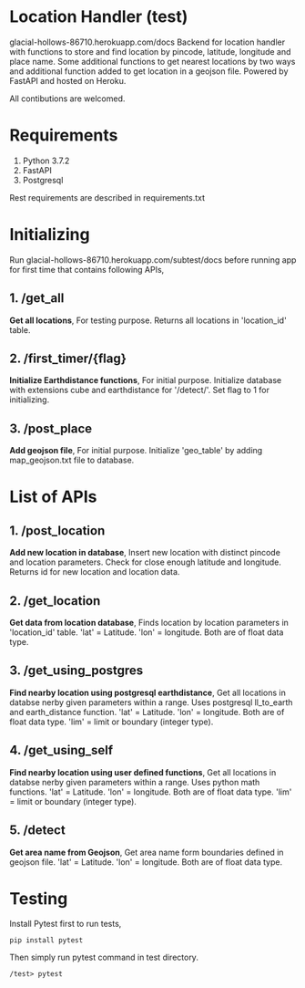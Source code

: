 ﻿# Location Handler (test)

glacial-hollows-86710.herokuapp.com/docs
Backend for location handler with functions to store and find location by pincode, latitude, longitude and place name. Some additional functions to get nearest locations by two ways and additional function added to get location in a geojson file. Powered by FastAPI and hosted on Heroku.

All contibutions are welcomed.

# Requirements

 1. Python 3.7.2
 2. FastAPI
 3. Postgresql
 
 Rest requirements are described in requirements.txt
 
# Initializing
Run glacial-hollows-86710.herokuapp.com/subtest/docs before running app for first time that contains following APIs,

## 1. /get_all
**Get all locations**,
For testing purpose. Returns all locations in 'location_id' table.

## 2. /first_timer/{flag}
**Initialize Earthdistance functions**,
For initial purpose. Initialize database with extensions cube and earthdistance for '/detect/'. Set flag to 1 for initializing.

## 3. /post_place
**Add geojson file**,
For initial purpose. Initialize 'geo_table' by adding map_geojson.txt file to database.
             

# List of APIs

## 1. /post_location

**Add new location in database**,
Insert new location with distinct pincode and location parameters. Check for close enough latitude and longitude. Returns id for new location and location data.
             

## 2. /get_location

**Get data from location database**,
Finds location by location parameters in 'location_id' table. 'lat' = Latitude. 'lon' = longitude. Both are of float data type.
             
## 3. /get_using_postgres

**Find nearby location using postgresql earthdistance**,
Get all locations in databse nerby given parameters within a range. Uses postgresql ll_to_earth and earth_distance function. 'lat' = Latitude. 'lon' = longitude. Both are of float data type. 'lim' = limit or boundary (integer type).
             

## 4. /get_using_self

**Find nearby location using user defined functions**,
Get all locations in databse nerby given parameters within a range. Uses python math functions. 'lat' = Latitude. 'lon' = longitude. Both are of float data type. 'lim' = limit or boundary (integer type).
             

## 5. /detect

**Get area name from Geojson**,
Get area name form boundaries defined in geojson file. 'lat' = Latitude. 'lon' = longitude. Both are of float data type.
             


# Testing

Install Pytest first to run tests,

    pip install pytest

Then simply run pytest command in test directory.

    /test> pytest


